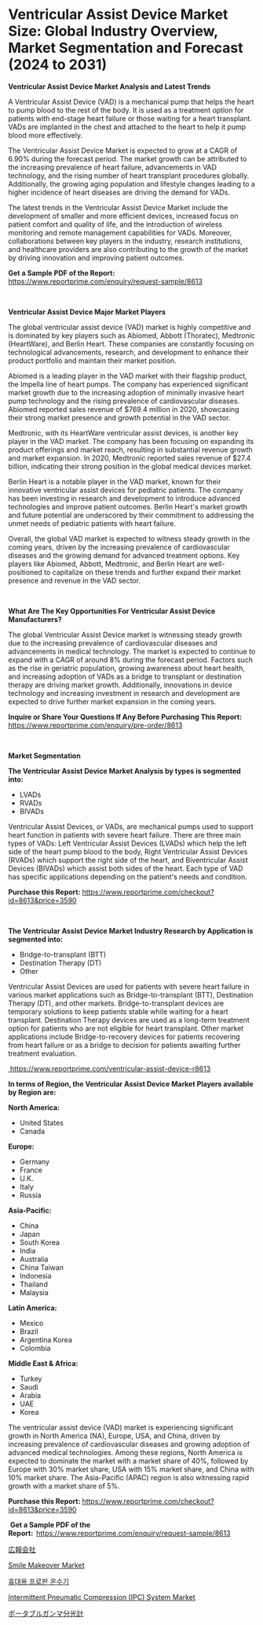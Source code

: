<p><h1>Ventricular Assist Device Market Size: Global Industry Overview, Market Segmentation and Forecast (2024 to 2031)</h1></p><p><strong>Ventricular Assist Device Market Analysis and Latest Trends</strong></p>
<p><p>A Ventricular Assist Device (VAD) is a mechanical pump that helps the heart to pump blood to the rest of the body. It is used as a treatment option for patients with end-stage heart failure or those waiting for a heart transplant. VADs are implanted in the chest and attached to the heart to help it pump blood more effectively.</p><p>The Ventricular Assist Device Market is expected to grow at a CAGR of 6.90% during the forecast period. The market growth can be attributed to the increasing prevalence of heart failure, advancements in VAD technology, and the rising number of heart transplant procedures globally. Additionally, the growing aging population and lifestyle changes leading to a higher incidence of heart diseases are driving the demand for VADs.</p><p>The latest trends in the Ventricular Assist Device Market include the development of smaller and more efficient devices, increased focus on patient comfort and quality of life, and the introduction of wireless monitoring and remote management capabilities for VADs. Moreover, collaborations between key players in the industry, research institutions, and healthcare providers are also contributing to the growth of the market by driving innovation and improving patient outcomes.</p></p>
<p><strong>Get a Sample PDF of the Report:&nbsp;</strong> <a href="https://www.reportprime.com/enquiry/request-sample/8613">https://www.reportprime.com/enquiry/request-sample/8613</a></p>
<p>&nbsp;</p>
<p><strong>Ventricular Assist Device Major Market Players</strong></p>
<p><p>The global ventricular assist device (VAD) market is highly competitive and is dominated by key players such as Abiomed, Abbott (Thoratec), Medtronic (HeartWare), and Berlin Heart. These companies are constantly focusing on technological advancements, research, and development to enhance their product portfolio and maintain their market position.</p><p>Abiomed is a leading player in the VAD market with their flagship product, the Impella line of heart pumps. The company has experienced significant market growth due to the increasing adoption of minimally invasive heart pump technology and the rising prevalence of cardiovascular diseases. Abiomed reported sales revenue of $769.4 million in 2020, showcasing their strong market presence and growth potential in the VAD sector.</p><p>Medtronic, with its HeartWare ventricular assist devices, is another key player in the VAD market. The company has been focusing on expanding its product offerings and market reach, resulting in substantial revenue growth and market expansion. In 2020, Medtronic reported sales revenue of $27.4 billion, indicating their strong position in the global medical devices market.</p><p>Berlin Heart is a notable player in the VAD market, known for their innovative ventricular assist devices for pediatric patients. The company has been investing in research and development to introduce advanced technologies and improve patient outcomes. Berlin Heart's market growth and future potential are underscored by their commitment to addressing the unmet needs of pediatric patients with heart failure.</p><p>Overall, the global VAD market is expected to witness steady growth in the coming years, driven by the increasing prevalence of cardiovascular diseases and the growing demand for advanced treatment options. Key players like Abiomed, Abbott, Medtronic, and Berlin Heart are well-positioned to capitalize on these trends and further expand their market presence and revenue in the VAD sector.</p></p>
<p>&nbsp;</p>
<p><strong>What Are The Key Opportunities For Ventricular Assist Device Manufacturers?</strong></p>
<p><p>The global Ventricular Assist Device market is witnessing steady growth due to the increasing prevalence of cardiovascular diseases and advancements in medical technology. The market is expected to continue to expand with a CAGR of around 8% during the forecast period. Factors such as the rise in geriatric population, growing awareness about heart health, and increasing adoption of VADs as a bridge to transplant or destination therapy are driving market growth. Additionally, innovations in device technology and increasing investment in research and development are expected to drive further market expansion in the coming years.</p></p>
<p><strong>Inquire or Share Your Questions If Any Before Purchasing This Report:</strong> <a href="https://www.reportprime.com/enquiry/pre-order/8613">https://www.reportprime.com/enquiry/pre-order/8613</a></p>
<p>&nbsp;</p>
<p><strong>Market Segmentation</strong></p>
<p><strong>The Ventricular Assist Device Market Analysis by types is segmented into:</strong></p>
<p><ul><li>LVADs</li><li>RVADs</li><li>BIVADs</li></ul></p>
<p><p>Ventricular Assist Devices, or VADs, are mechanical pumps used to support heart function in patients with severe heart failure. There are three main types of VADs: Left Ventricular Assist Devices (LVADs) which help the left side of the heart pump blood to the body, Right Ventricular Assist Devices (RVADs) which support the right side of the heart, and Biventricular Assist Devices (BIVADs) which assist both sides of the heart. Each type of VAD has specific applications depending on the patient's needs and condition.</p></p>
<p><strong>Purchase this Report:&nbsp;</strong><a href="https://www.reportprime.com/checkout?id=8613&price=3590">https://www.reportprime.com/checkout?id=8613&price=3590</a></p>
<p>&nbsp;</p>
<p><strong>The Ventricular Assist Device Market Industry Research by Application is segmented into:</strong></p>
<p><ul><li>Bridge-to-transplant (BTT)</li><li>Destination Therapy (DT)</li><li>Other</li></ul></p>
<p><p>Ventricular Assist Devices are used for patients with severe heart failure in various market applications such as Bridge-to-transplant (BTT), Destination Therapy (DT), and other markets. Bridge-to-transplant devices are temporary solutions to keep patients stable while waiting for a heart transplant. Destination Therapy devices are used as a long-term treatment option for patients who are not eligible for heart transplant. Other market applications include Bridge-to-recovery devices for patients recovering from heart failure or as a bridge to decision for patients awaiting further treatment evaluation.</p></p>
<p><a href="https://www.reportprime.com/ventricular-assist-device-r8613">&nbsp;https://www.reportprime.com/ventricular-assist-device-r8613</a></p>
<p><strong>In terms of Region, the Ventricular Assist Device Market Players available by Region are:</strong></p>
<p>
    <p> <strong> North America: </strong>
        <ul>
            <li>United States</li>
            <li>Canada</li>
        </ul>
        </p> 
    <p> <strong> Europe: </strong>
        <ul>
            <li>Germany</li>
            <li>France</li>
            <li>U.K.</li>
            <li>Italy</li>
            <li>Russia</li>
        </ul>
        </p> 
    <p> <strong> Asia-Pacific: </strong>
        <ul>
            <li>China</li>
            <li>Japan</li>
            <li>South Korea</li>
            <li>India</li>
            <li>Australia</li>
            <li>China Taiwan</li>
            <li>Indonesia</li>
            <li>Thailand</li>
            <li>Malaysia</li>
        </ul>
        </p> 
    <p> <strong> Latin America: </strong>
        <ul>
            <li>Mexico</li>
            <li>Brazil</li>
            <li>Argentina Korea</li>
            <li>Colombia</li>
        </ul>
        </p> 
    <p> <strong> Middle East & Africa: </strong>
        <ul>
            <li>Turkey</li>
            <li>Saudi</li>
            <li>Arabia</li>
            <li>UAE</li>
            <li>Korea</li>
        </ul>
    </p>
    </p>
<p><p>The ventricular assist device (VAD) market is experiencing significant growth in North America (NA), Europe, USA, and China, driven by increasing prevalence of cardiovascular diseases and growing adoption of advanced medical technologies. Among these regions, North America is expected to dominate the market with a market share of 40%, followed by Europe with 30% market share, USA with 15% market share, and China with 10% market share. The Asia-Pacific (APAC) region is also witnessing rapid growth with a market share of 5%.</p></p>
<p><strong>Purchase this Report: </strong><a href="https://www.reportprime.com/checkout?id=8613&price=3590">https://www.reportprime.com/checkout?id=8613&price=3590</a></p>
<p>&nbsp;<strong>Get a Sample PDF of the Report:&nbsp;&nbsp;</strong><a href="https://www.reportprime.com/enquiry/request-sample/8613">https://www.reportprime.com/enquiry/request-sample/8613</a></p>
<p><strong></strong></p>
<p><p><a href="https://medium.com/@abdulkoss2015/pr%E4%BC%9A%E7%A4%BE%E3%81%AE%E5%B8%82%E5%A0%B4%E8%A6%8F%E6%A8%A1-%E3%82%B7%E3%82%A7%E3%82%A2-%E3%83%88%E3%83%AC%E3%83%B3%E3%83%89%E5%88%86%E6%9E%90%E3%83%AC%E3%83%9D%E3%83%BC%E3%83%88-%E6%9C%80%E7%B5%82%E5%88%A9%E7%94%A8%E8%80%85-%E5%A4%A7%E4%BC%81%E6%A5%AD-%E4%B8%AD%E5%B0%8F%E4%BC%81%E6%A5%AD-%E5%8E%9F%E6%9D%90%E6%96%99%E5%88%A5-2031%E5%B9%B4%E3%81%BE%E3%81%A7%E3%81%AE%E4%BA%88%E6%B8%AC%E3%81%AB%E3%81%A4%E3%81%84%E3%81%A6-e8b10b63d61f">広報会社</a></p><p><a href="https://github.com/Gilanghao0/Market-Research-Report-List-1/blob/main/smile-makeover-market.md">Smile Makeover Market</a></p><p><a href="https://medium.com/@christianwilderman2022/%EA%B8%80%EB%A1%9C%EB%B2%8C-%ED%9C%B4%EB%8C%80%EC%9A%A9-%ED%94%84%EB%A1%9C%ED%8C%90-%EA%B0%80%EC%8A%A4-%EC%98%A8%EC%88%98%EA%B8%B0-%EC%8B%9C%EC%9E%A5-%EC%A0%90%EC%9C%A0%EC%9C%A8-%EB%B0%8F-%EC%84%B1%EC%9E%A5-%EA%B8%B0%ED%9A%8C-%EB%B0%8F-%EC%8B%9C%EC%9E%A5-%EA%B7%9C%EB%AA%A8%EB%8A%94-2024%EB%85%84%EB%B6%80%ED%84%B0-2031%EB%85%84%EA%B9%8C%EC%A7%80-%EC%97%B0%ED%8F%89%EA%B7%A0-%EC%84%B1%EC%9E%A5%EB%A5%A0-4-3-%EB%A1%9C-%EC%A6%9D%EA%B0%80%ED%95%98%EA%B3%A0-%EC%9E%88%EC%8A%B5%EB%8B%88%EB%8B%A4-16a69d0e4dae">휴대용 프로판 온수기</a></p><p><a href="https://medium.com/@nettieboyle28/intermittent-pneumatic-compression-ipc-system-market-a-global-and-regional-analysis-focus-on-0cfac9ee05e6">Intermittent Pneumatic Compression (IPC) System Market</a></p><p><a href="https://medium.com/@amirhossen31/2024%E5%B9%B4%E3%81%8B%E3%82%892031%E5%B9%B4%E3%81%BE%E3%81%A7%E3%81%AE%E3%83%9D%E3%83%BC%E3%82%BF%E3%83%96%E3%83%AB%E3%82%AC%E3%83%B3%E3%83%9E%E5%88%86%E5%85%89%E8%A8%88%E5%B8%82%E5%A0%B4%E3%81%AE%E5%B1%95%E6%9C%9B%E3%81%A8%E4%BA%88%E6%B8%AC-0926e1df35b3">ポータブルガンマ分光計</a></p></p>